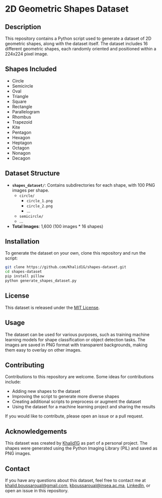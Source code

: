 # 2D Geometric Shapes Dataset

## Description

This repository contains a Python script used to generate a dataset of 2D geometric shapes, along with the dataset itself. The dataset includes 16 different geometric shapes, each randomly oriented and positioned within a 224x224 pixel image.

## Shapes Included

- Circle
- Semicircle
- Oval
- Triangle
- Square
- Rectangle
- Parallelogram
- Rhombus
- Trapezoid
- Kite
- Pentagon
- Hexagon
- Heptagon
- Octagon
- Nonagon
- Decagon

## Dataset Structure

- **`shapes_dataset/`**: Contains subdirectories for each shape, with 100 PNG images per shape.
  - `circle/`
    - `circle_1.png`
    - `circle_2.png`
    - ...
  - `semicircle/`
  - ...
- **Total Images**: 1,600 (100 images \* 16 shapes)

## Installation

To generate the dataset on your own, clone this repository and run the script:

```bash
git clone https://github.com/Khalid1G/shapes-dataset.git
cd shapes-dataset
pip install pillow
python generate_shapes_dataset.py
```

## License

This dataset is released under the [MIT License](LICENSE).

## Usage

The dataset can be used for various purposes, such as training machine learning models for shape classification or object detection tasks. The images are saved in PNG format with transparent backgrounds, making them easy to overlay on other images.

## Contributing

Contributions to this repository are welcome. Some ideas for contributions include:

- Adding new shapes to the dataset
- Improving the script to generate more diverse shapes
- Creating additional scripts to preprocess or augment the dataset
- Using the dataset for a machine learning project and sharing the results

If you would like to contribute, please open an issue or a pull request.

## Acknowledgements

This dataset was created by [Khalid1G](https://github.com/khalid1G) as part of a personal project. The shapes were generated using the Python Imaging Library (PIL) and saved as PNG images.

## Contact

If you have any questions about this dataset, feel free to contact me at [khalid.boussaroual@gmail.com](mailto:khalid.boussaroual@gmail.com), [kboussaroual@insea.ac.ma](mailto:kboussaroua@insea.ac.ma), [LinkedIn](https://www.linkedin.com/in/khalid-boussaroual/), or open an issue in this repository.
